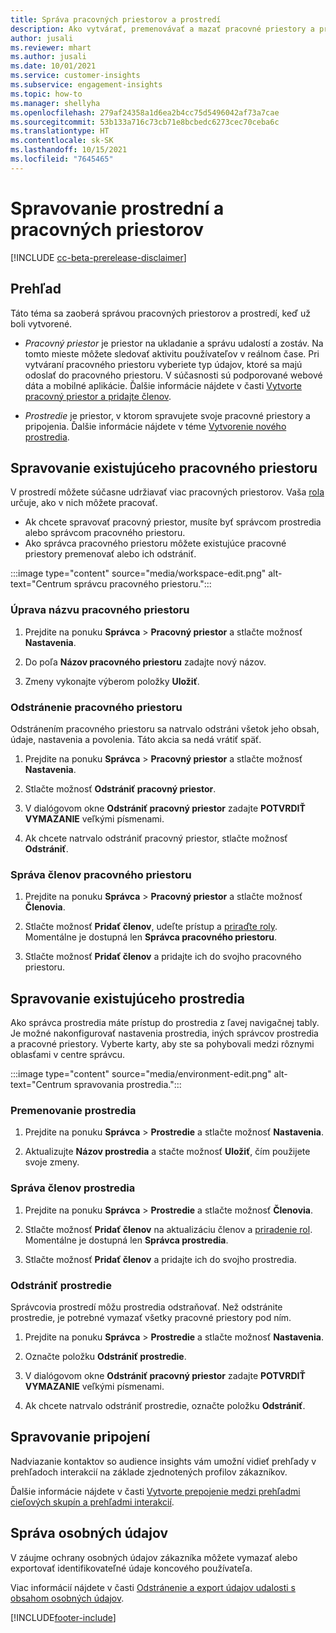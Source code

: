 ```yaml
---
title: Správa pracovných priestorov a prostredí
description: Ako vytvárať, premenovávať a mazať pracovné priestory a prostredia.
author: jusali
ms.reviewer: mhart
ms.author: jusali
ms.date: 10/01/2021
ms.service: customer-insights
ms.subservice: engagement-insights
ms.topic: how-to
ms.manager: shellyha
ms.openlocfilehash: 279af24358a1d6ea2b4cc75d5496042af73a7cae
ms.sourcegitcommit: 53b133a716c73cb71e8bcbedc6273cec70ceba6c
ms.translationtype: HT
ms.contentlocale: sk-SK
ms.lasthandoff: 10/15/2021
ms.locfileid: "7645465"
---
```

# <a name="manage-environments-and-workspaces"></a>Spravovanie prostrední a pracovných priestorov

[!INCLUDE [cc-beta-prerelease-disclaimer](includes/cc-beta-prerelease-disclaimer.md)]

## <a name="overview"></a>Prehľad

Táto téma sa zaoberá správou pracovných priestorov a prostredí, keď už boli vytvorené. 

- *Pracovný priestor* je priestor na ukladanie a správu udalostí a zostáv. Na tomto mieste môžete sledovať aktivitu používateľov v reálnom čase. Pri vytváraní pracovného priestoru vyberiete typ údajov, ktoré sa majú odoslať do pracovného priestoru. V súčasnosti sú podporované webové dáta a mobilné aplikácie. Ďalšie informácie nájdete v časti [Vytvorte pracovný priestor a pridajte členov](create-workspace.md).

- *Prostredie* je priestor, v ktorom spravujete svoje pracovné priestory a pripojenia. Ďalšie informácie nájdete v téme [Vytvorenie nového prostredia](create-new-environment.md).

## <a name="manage-an-existing-workspace"></a>Spravovanie existujúceho pracovného priestoru

V prostredí môžete súčasne udržiavať viac pracovných priestorov. Vaša [rola](user-roles.md) určuje, ako v nich môžete pracovať. 

 - Ak chcete spravovať pracovný priestor, musíte byť správcom prostredia alebo správcom pracovného priestoru.
 - Ako správca pracovného priestoru môžete existujúce pracovné priestory premenovať alebo ich odstrániť. 

:::image type="content" source="media/workspace-edit.png" alt-text="Centrum správcu pracovného priestoru.":::

### <a name="edit-a-workspace-name"></a>Úprava názvu pracovného priestoru

1. Prejdite na ponuku **Správca** > **Pracovný priestor** a stlačte možnosť **Nastavenia**.

1. Do poľa **Názov pracovného priestoru** zadajte nový názov.

1. Zmeny vykonajte výberom položky **Uložiť**.

### <a name="delete-a-workspace"></a>Odstránenie pracovného priestoru

Odstránením pracovného priestoru sa natrvalo odstráni všetok jeho obsah, údaje, nastavenia a povolenia. Táto akcia sa nedá vrátiť späť.

1. Prejdite na ponuku **Správca** > **Pracovný priestor** a stlačte možnosť **Nastavenia**.

1. Stlačte možnosť **Odstrániť pracovný priestor**. 

1. V dialógovom okne **Odstrániť pracovný priestor** zadajte **POTVRDIŤ VYMAZANIE** veľkými písmenami. 

1. Ak chcete natrvalo odstrániť pracovný priestor, stlačte možnosť **Odstrániť**.

### <a name="manage-workspace-members"></a>Správa členov pracovného priestoru

1. Prejdite na ponuku **Správca** > **Pracovný priestor** a stlačte možnosť **Členovia**.

1. Stlačte možnosť **Pridať členov**, udeľte prístup a [priraďte roly](user-roles.md). Momentálne je dostupná len **Správca pracovného priestoru**.

1. Stlačte možnosť **Pridať členov** a pridajte ich do svojho pracovného priestoru.

## <a name="manage-an-existing-environment"></a>Spravovanie existujúceho prostredia

Ako správca prostredia máte prístup do prostredia z ľavej navigačnej tably. Je možné nakonfigurovať nastavenia prostredia, iných správcov prostredia a pracovné priestory. Vyberte karty, aby ste sa pohybovali medzi rôznymi oblasťami v centre správcu.

:::image type="content" source="media/environment-edit.png" alt-text="Centrum spravovania prostredia.":::

### <a name="rename-an-environment"></a>Premenovanie prostredia

1. Prejdite na ponuku **Správca** > **Prostredie** a stlačte možnosť **Nastavenia**.

1. Aktualizujte **Názov prostredia** a stačte možnosť **Uložiť**, čím použijete svoje zmeny.

### <a name="manage-environment-members"></a>Správa členov prostredia

1. Prejdite na ponuku **Správca** > **Prostredie** a stlačte možnosť **Členovia**.

1. Stlačte možnosť **Pridať členov** na aktualizáciu členov a [priradenie rol](user-roles.md). Momentálne je dostupná len **Správca prostredia**.

1. Stlačte možnosť **Pridať členov** a pridajte ich do svojho prostredia.

### <a name="delete-an-environment"></a>Odstrániť prostredie

Správcovia prostredí môžu prostredia odstraňovať. Než odstránite prostredie, je potrebné vymazať všetky pracovné priestory pod ním.

1. Prejdite na ponuku **Správca** > **Prostredie** a stlačte možnosť **Nastavenia**.

1. Označte položku  **Odstrániť prostredie**. 

1. V dialógovom okne **Odstrániť pracovný priestor** zadajte **POTVRDIŤ VYMAZANIE** veľkými písmenami. 

1. Ak chcete natrvalo odstrániť prostredie, označte položku **Odstrániť**.

## <a name="manage-connections"></a>Spravovanie pripojení

Nadviazanie kontaktov so audience insights vám umožní vidieť prehľady v prehľadoch interakcií na základe zjednotených profilov zákazníkov. 

Ďalšie informácie nájdete v časti [Vytvorte prepojenie medzi prehľadmi cieľových skupín a prehľadmi interakcií](integrate-audience-insights-engagement-insights.md).

## <a name="manage-personal-data"></a>Správa osobných údajov

V záujme ochrany osobných údajov zákazníka môžete vymazať alebo exportovať identifikovateľné údaje koncového používateľa.

Viac informácií nájdete v časti [Odstránenie a export údajov udalosti s obsahom osobných údajov](delete-export-personal-data.md).


[!INCLUDE[footer-include](../includes/footer-banner.md)]

